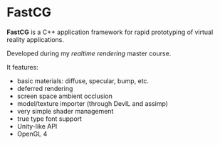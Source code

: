 # FastCG

**FastCG** is a C++ application framework for rapid prototyping of virtual reality applications.

Developed during my *realtime rendering* master course. 

It features:

 - basic materials: diffuse, specular, bump, etc.
 - deferred rendering
 - screen space ambient occlusion
 - model/texture importer (through DevIL and assimp)
 - very simple shader management
 - true type font support
 - Unity-like API
 - OpenGL 4
